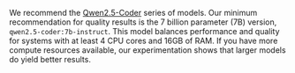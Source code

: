 We recommend the [Qwen2.5-Coder](https://ollama.com/library/qwen2.5-coder)
series of models. Our minimum recommendation for quality results is the 7
billion parameter (7B) version, `qwen2.5-coder:7b-instruct`. This model balances
performance and quality for systems with at least 4 CPU cores and 16GB of RAM.
If you have more compute resources available, our experimentation shows that
larger models do yield better results.
